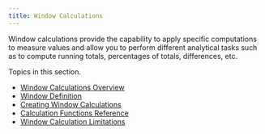 ```yaml
---
title: Window Calculations
---
```

Window calculations provide the capability to apply specific computations to measure values and allow you to perform different analytical tasks such as to compute running totals, percentages of totals, differences, etc.

Topics in this section.
* [Window Calculations Overview](../../../../dashboard-for-desktop/articles/dashboard-designer/data-analysis/window-calculations/window-calculations-overview.md)
* [Window Definition](../../../../dashboard-for-desktop/articles/dashboard-designer/data-analysis/window-calculations/window-definition.md)
* [Creating Window Calculations](../../../../dashboard-for-desktop/articles/dashboard-designer/data-analysis/window-calculations/creating-window-calculations.md)
* [Calculation Functions Reference](../../../../dashboard-for-desktop/articles/dashboard-designer/data-analysis/window-calculations/calculation-functions-reference.md)
* [Window Calculation Limitations](../../../../dashboard-for-desktop/articles/dashboard-designer/data-analysis/window-calculations/window-calculation-limitations.md)